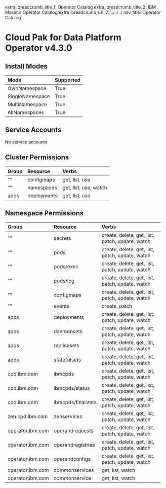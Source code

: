 extra_breadcrumb_title_1: Operator Catalog
extra_breadcrumb_title_2: IBM Maximo Operator Catalog
extra_breadcrumb_url_2: ../../../
nav_title: Operator Catalog

Cloud Pak for Data Platform Operator v4.3.0
================================================================================

Install Modes
--------------------------------------------------------------------------------
| Mode                 | Supported |
| :------------------- | :-------- |
| OwnNamespace         | True      |
| SingleNamespace      | True      |
| MultiNamespace       | True      |
| AllNamespaces        | True      |

Service Accounts
--------------------------------------------------------------------------------
No service accounts

Cluster Permissions
--------------------------------------------------------------------------------
| Group                                    | Resource                                 | Verbs                                                                            |
| :--------------------------------------- | :--------------------------------------- | :------------------------------------------------------------------------------- |
| ""                                       | configmaps                               | get, list, use                                                                   |
| ""                                       | namespaces                               | get, list, use, watch                                                            |
| apps                                     | deployments                              | get, list, use                                                                   |

Namespace Permissions
--------------------------------------------------------------------------------
| Group                                    | Resource                                 | Verbs                                                                            |
| :--------------------------------------- | :--------------------------------------- | :------------------------------------------------------------------------------- |
| ""                                       | secrets                                  | create, delete, get, list, patch, update, watch                                  |
| ""                                       | pods                                     | create, delete, get, list, patch, update, watch                                  |
| ""                                       | pods/exec                                | create, delete, get, list, patch, update, watch                                  |
| ""                                       | pods/log                                 | create, delete, get, list, patch, update, watch                                  |
| ""                                       | configmaps                               | create, delete, get, list, patch, update, watch                                  |
| ""                                       | events                                   | create, patch                                                                    |
| apps                                     | deployments                              | create, delete, get, list, patch, update, watch                                  |
| apps                                     | daemonsets                               | create, delete, get, list, patch, update, watch                                  |
| apps                                     | replicasets                              | create, delete, get, list, patch, update, watch                                  |
| apps                                     | statefulsets                             | create, delete, get, list, patch, update, watch                                  |
| cpd.ibm.com                              | ibmcpds                                  | create, delete, get, list, patch, update, watch                                  |
| cpd.ibm.com                              | ibmcpds/status                           | create, delete, get, list, patch, update, watch                                  |
| cpd.ibm.com                              | ibmcpds/finalizers                       | create, delete, get, list, patch, update, watch                                  |
| zen.cpd.ibm.com                          | zenservices                              | create, delete, get, list, patch, update, watch                                  |
| operator.ibm.com                         | operandrequests                          | create, delete, get, list, patch, update, watch                                  |
| operator.ibm.com                         | operandregistries                        | create, delete, get, list, patch, update, watch                                  |
| operator.ibm.com                         | operandconfigs                           | create, delete, get, list, patch, update, watch                                  |
| operator.ibm.com                         | commonservices                           | get, list, watch                                                                 |
| operator.ibm.com                         | commonservice                            | get, list, watch                                                                 |
